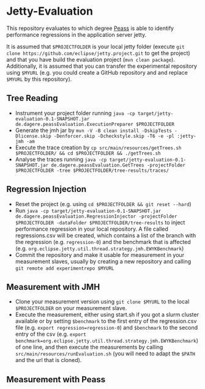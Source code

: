 # Jetty-Evaluation

This repository evaluates to which degree [Peass](https://github.com/DaGeRe/peass) is able to identify performance regressions in the application server jetty.

It is assumed that `$PROJECTFOLDER` is your local jetty folder (execute `git clone https://github.com/eclipse/jetty.project.git` to get the project) and that you have build the evaluation project (`mvn clean package`). Additionally, it is assumed that you can transfer the experimental repository using `$MYURL` (e.g. you could create a GitHub repository and and replace `$MYURL` by this repository).

## Tree Reading

- Instrument your project folder running `java -cp target/jetty-evaluation-0.1-SNAPSHOT.jar de.dagere.peassEvaluation.ExecutionPreparer $PROJECTFOLDER`
- Generate the jmh jar by `mvn -V -B clean install -DskipTests -Dlicense.skip -Denforcer.skip -Dcheckstyle.skip -T6 -e -pl :jetty-jmh -am`
- Execute the trace creation by `cp src/main/resources/getTrees.sh $PROJECTFOLDER/ && cd $PROJECTFOLDER && ./getTrees.sh`
- Analyse the traces running `java -cp target/jetty-evaluation-0.1-SNAPSHOT.jar de.dagere.peassEvaluation.GetTrees -projectFolder $PROJECTFOLDER -tree $PROJECTFOLDER/tree-results/traces/`

## Regression Injection

- Reset the project (e.g. using `cd $PROJECTFOLDER && git reset --hard`)
- Run `java -cp target/jetty-evaluation-0.1-SNAPSHOT.jar de.dagere.peassEvaluation.RegressionInjector -projectFolder $PROJECTFOLDER -dataFolder $PROJECTFOLDER/tree-results` to inject performance regression in your local repository. A file called regressions.csv will be created, which contains a list of the branch with the regression (e.g. `regression-0`) and the benchmark that is affected (e.g. `org.eclipse.jetty.util.thread.strategy.jmh.EWYKBenchmark`)
- Commit the repository and make it usable for measurement in your measurement slaves, usually by creating a new repository and calling `git remote add experimentrepo $MYURL`

## Measurement with JMH

- Clone your measurement version using `git clone $MYURL` to the local `$PROJECTFOLDER` on your measurement slave.
- Execute the measurement, either using start.sh if you got a slurm cluster available or by setting `$benchmark` to the first entry of the regression.csv file (e.g. `export regression=regression-0`) and `$benchmark` to the second entry of the csv (e.g. `export benchmark=org.eclipse.jetty.util.thread.strategy.jmh.EWYKBenchmark`) of one line, and then execute the measurements by calling `src/main/resources/runEvaluation.sh` (you will need to adapt the `$PATH` and the url that is cloned).


## Measurement with Peass
